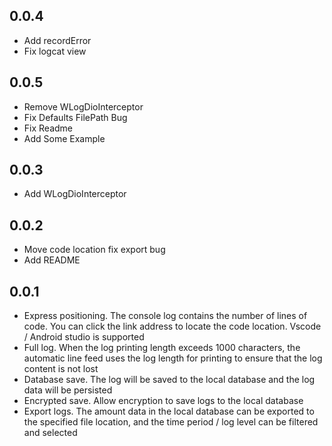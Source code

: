 ## 0.0.4

- Add recordError
- Fix logcat view

## 0.0.5

- Remove WLogDioInterceptor
- Fix Defaults FilePath Bug
- Fix Readme
- Add Some Example

## 0.0.3

- Add WLogDioInterceptor

## 0.0.2

- Move code location fix export bug
- Add README

## 0.0.1

- Express positioning. The console log contains the number of lines of code. You can click the link address to locate the code location. Vscode / Android studio is supported
- Full log. When the log printing length exceeds 1000 characters, the automatic line feed uses the log length for printing to ensure that the log content is not lost
- Database save. The log will be saved to the local database and the log data will be persisted
- Encrypted save. Allow encryption to save logs to the local database
- Export logs. The amount data in the local database can be exported to the specified file location, and the time period / log level can be filtered and selected
